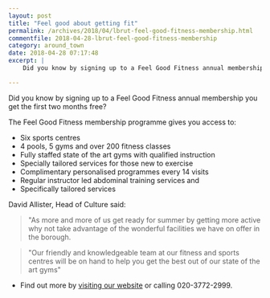 ```yaml
---
layout: post
title: "Feel good about getting fit"
permalink: /archives/2018/04/lbrut-feel-good-fitness-membership.html
commentfile: 2018-04-28-lbrut-feel-good-fitness-membership
category: around_town
date: 2018-04-28 07:17:48
excerpt: |
    Did you know by signing up to a Feel Good Fitness annual membership you get the first two months free?

---
```


Did you know by signing up to a Feel Good Fitness annual membership you get the first two months free?

The Feel Good Fitness membership programme gives you access to:

- Six sports centres
- 4 pools, 5 gyms and over 200 fitness classes
- Fully staffed state of the art gyms with qualified instruction
- Specially tailored services for those new to exercise
- Complimentary personalised programmes every 14 visits
- Regular instructor led abdominal training services and
- Specifically tailored services

David Allister, Head of Culture said:

> "As more and more of us get ready for summer by getting more active why not take advantage of the wonderful facilities we have on offer in the borough.


> "Our friendly and knowledgeable team at our fitness and sports centres will be on hand to help you get the best out of our state of the art gyms"


* Find out more by [visiting our website]([www.richmond.gov.uk/services/sports/feel_good_fitness_memberships/fgf_offers](https://www.richmond.gov.uk/services/sports/feel_good_fitness_memberships/fgf_offers)) or calling 020-3772-2999.
